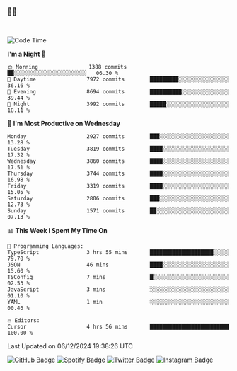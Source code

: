 ### 🤙🍺

<!-- <a href="https://github-readme-stats.vercel.app/api?username=hzak2xx&count_private=true&show_icons=true&theme=dracula">
  <img align="center" src="https://github-readme-stats.vercel.app/api?username=hzak2xx&count_private=true&show_icons=true&theme=dracula" />
</a>
</br> -->
</br>

<!--START_SECTION:waka-->
![Code Time](http://img.shields.io/badge/Code%20Time-3%2C659%20hrs%2015%20mins-blue)

**I'm a Night 🦉** 

```text
🌞 Morning                1388 commits        ██░░░░░░░░░░░░░░░░░░░░░░░   06.30 % 
🌆 Daytime                7972 commits        █████████░░░░░░░░░░░░░░░░   36.16 % 
🌃 Evening                8694 commits        ██████████░░░░░░░░░░░░░░░   39.44 % 
🌙 Night                  3992 commits        █████░░░░░░░░░░░░░░░░░░░░   18.11 % 
```
📅 **I'm Most Productive on Wednesday** 

```text
Monday                   2927 commits        ███░░░░░░░░░░░░░░░░░░░░░░   13.28 % 
Tuesday                  3819 commits        ████░░░░░░░░░░░░░░░░░░░░░   17.32 % 
Wednesday                3860 commits        ████░░░░░░░░░░░░░░░░░░░░░   17.51 % 
Thursday                 3744 commits        ████░░░░░░░░░░░░░░░░░░░░░   16.98 % 
Friday                   3319 commits        ████░░░░░░░░░░░░░░░░░░░░░   15.05 % 
Saturday                 2806 commits        ███░░░░░░░░░░░░░░░░░░░░░░   12.73 % 
Sunday                   1571 commits        ██░░░░░░░░░░░░░░░░░░░░░░░   07.13 % 
```


📊 **This Week I Spent My Time On** 

```text
💬 Programming Languages: 
TypeScript               3 hrs 55 mins       ████████████████████░░░░░   79.70 % 
JSON                     46 mins             ████░░░░░░░░░░░░░░░░░░░░░   15.60 % 
TSConfig                 7 mins              █░░░░░░░░░░░░░░░░░░░░░░░░   02.53 % 
JavaScript               3 mins              ░░░░░░░░░░░░░░░░░░░░░░░░░   01.10 % 
YAML                     1 min               ░░░░░░░░░░░░░░░░░░░░░░░░░   00.46 % 

🔥 Editors: 
Cursor                   4 hrs 56 mins       █████████████████████████   100.00 % 
```


 Last Updated on 06/12/2024 19:38:26 UTC
<!--END_SECTION:waka-->

[![GitHub Badge](https://img.shields.io/badge/GitHub-100000?style=for-the-badge&logo=github&logoColor=white)](https://github.com/hzak2xx)
[![Spotify Badge](https://img.shields.io/badge/Spotify-1ED760?&style=for-the-badge&logo=spotify&logoColor=white)](https://open.spotify.com/user/uf90s6sbbh75a1mt44clkhkvf)
[![Twitter Badge](https://img.shields.io/badge/Twitter-1DA1F2?style=for-the-badge&logo=twitter&logoColor=white)](https://twitter.com/hzak2xx)
[![Instagram Badge](https://img.shields.io/badge/Instagram-E4405F?style=for-the-badge&logo=instagram&logoColor=white)](https://www.instagram.com/hzak2xx/)
